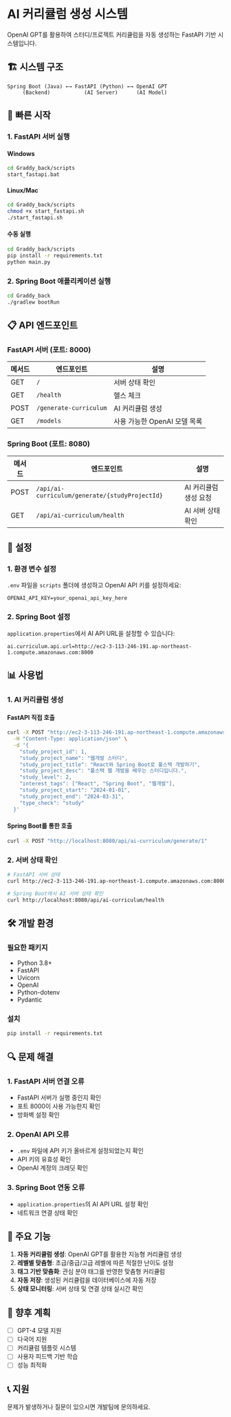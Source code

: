 # AI 커리큘럼 생성 시스템

OpenAI GPT를 활용하여 스터디/프로젝트 커리큘럼을 자동 생성하는 FastAPI 기반 시스템입니다.

## 🏗️ **시스템 구조**

```
Spring Boot (Java) ←→ FastAPI (Python) ←→ OpenAI GPT
     (Backend)           (AI Server)      (AI Model)
```

## 🚀 **빠른 시작**

### **1. FastAPI 서버 실행**

#### **Windows**

```bash
cd Graddy_back/scripts
start_fastapi.bat
```

#### **Linux/Mac**

```bash
cd Graddy_back/scripts
chmod +x start_fastapi.sh
./start_fastapi.sh
```

#### **수동 실행**

```bash
cd Graddy_back/scripts
pip install -r requirements.txt
python main.py
```

### **2. Spring Boot 애플리케이션 실행**

```bash
cd Graddy_back
./gradlew bootRun
```

## 📋 **API 엔드포인트**

### **FastAPI 서버 (포트: 8000)**

| 메서드 | 엔드포인트             | 설명                         |
| ------ | ---------------------- | ---------------------------- |
| GET    | `/`                    | 서버 상태 확인               |
| GET    | `/health`              | 헬스 체크                    |
| POST   | `/generate-curriculum` | AI 커리큘럼 생성             |
| GET    | `/models`              | 사용 가능한 OpenAI 모델 목록 |

### **Spring Boot (포트: 8080)**

| 메서드 | 엔드포인트                                     | 설명                  |
| ------ | ---------------------------------------------- | --------------------- |
| POST   | `/api/ai-curriculum/generate/{studyProjectId}` | AI 커리큘럼 생성 요청 |
| GET    | `/api/ai-curriculum/health`                    | AI 서버 상태 확인     |

## 🔧 **설정**

### **1. 환경 변수 설정**

`.env` 파일을 `scripts` 폴더에 생성하고 OpenAI API 키를 설정하세요:

```env
OPENAI_API_KEY=your_openai_api_key_here
```

### **2. Spring Boot 설정**

`application.properties`에서 AI API URL을 설정할 수 있습니다:

```properties
ai.curriculum.api.url=http://ec2-3-113-246-191.ap-northeast-1.compute.amazonaws.com:8000
```

## 📊 **사용법**

### **1. AI 커리큘럼 생성**

#### **FastAPI 직접 호출**

```bash
curl -X POST "http://ec2-3-113-246-191.ap-northeast-1.compute.amazonaws.com:8000/generate-curriculum" \
  -H "Content-Type: application/json" \
  -d '{
    "study_project_id": 1,
    "study_project_name": "웹개발 스터디",
    "study_project_title": "React와 Spring Boot로 풀스택 개발하기",
    "study_project_desc": "풀스택 웹 개발을 배우는 스터디입니다.",
    "study_level": 2,
    "interest_tags": ["React", "Spring Boot", "웹개발"],
    "study_project_start": "2024-01-01",
    "study_project_end": "2024-03-31",
    "type_check": "study"
  }'
```

#### **Spring Boot를 통한 호출**

```bash
curl -X POST "http://localhost:8080/api/ai-curriculum/generate/1"
```

### **2. 서버 상태 확인**

```bash
# FastAPI 서버 상태
curl http://ec2-3-113-246-191.ap-northeast-1.compute.amazonaws.com:8000/health

# Spring Boot에서 AI 서버 상태 확인
curl http://localhost:8080/api/ai-curriculum/health
```

## 🛠️ **개발 환경**

### **필요한 패키지**

-   Python 3.8+
-   FastAPI
-   Uvicorn
-   OpenAI
-   Python-dotenv
-   Pydantic

### **설치**

```bash
pip install -r requirements.txt
```

## 🔍 **문제 해결**

### **1. FastAPI 서버 연결 오류**

-   FastAPI 서버가 실행 중인지 확인
-   포트 8000이 사용 가능한지 확인
-   방화벽 설정 확인

### **2. OpenAI API 오류**

-   `.env` 파일에 API 키가 올바르게 설정되었는지 확인
-   API 키의 유효성 확인
-   OpenAI 계정의 크레딧 확인

### **3. Spring Boot 연동 오류**

-   `application.properties`의 AI API URL 설정 확인
-   네트워크 연결 상태 확인

## 📝 **주요 기능**

1. **자동 커리큘럼 생성**: OpenAI GPT를 활용한 지능형 커리큘럼 생성
2. **레벨별 맞춤형**: 초급/중급/고급 레벨에 따른 적절한 난이도 설정
3. **태그 기반 맞춤화**: 관심 분야 태그를 반영한 맞춤형 커리큘럼
4. **자동 저장**: 생성된 커리큘럼을 데이터베이스에 자동 저장
5. **상태 모니터링**: 서버 상태 및 연결 상태 실시간 확인

## 🔮 **향후 계획**

-   [ ] GPT-4 모델 지원
-   [ ] 다국어 지원
-   [ ] 커리큘럼 템플릿 시스템
-   [ ] 사용자 피드백 기반 학습
-   [ ] 성능 최적화

## 📞 **지원**

문제가 발생하거나 질문이 있으시면 개발팀에 문의하세요.
